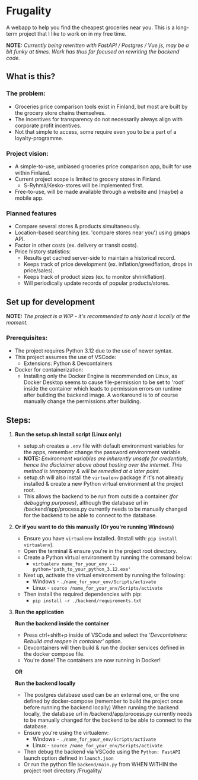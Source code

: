 # Frugality

A webapp to help you find the cheapest groceries near you.
This is a long-term project that I like to work on in my free time.

**NOTE:** *Currently being rewritten with FastAPI / Postgres / Vue.js, may be a bit funky at times. Work has thus far focused on rewriting the backend code.*

## What is this?
### The problem:
- Groceries price comparison tools exist in Finland, but most are built by the grocery store chains themselves.
- The incentives for transparency do not necessarily always align with corporate profit incentives.
- Not that simple to access, some require even you to be a part of a loyalty-programme.

### Project vision:
- A simple-to-use, unbiased groceries price comparison app, built for use within Finland.
- Current project scope is limited to grocery stores in Finland.
    - S-Ryhmä/Kesko-stores will be implemented first.
- Free-to-use, will be made available through a website and (maybe) a mobile app.

### Planned features
- Compare several stores & products simultaneously.
- Location-based searching (ex. 'compare stores near you') using gmaps API.
- Factor in other costs (ex. delivery or transit costs).
- Price history statistics:
    - Results get cached server-side to maintain a historical record.
    - Keeps track of price development (ex. inflation/greedflation, drops in price/sales).
    - Keeps track of product sizes (ex. to monitor shrinkflation).
    - Will periodically update records of popular products/stores.

## Set up for development
**NOTE:** *The project is a WIP - it's recommended to only host it locally at the moment.*

### Prerequisites:
- The project requires Python 3.12 due to the use of newer syntax.
- This project assumes the use of VSCode:
    - Extensions: Python & Devcontainers
- Docker for containerization:
    - Installing only the Docker Engine is recommended on Linux, as Docker Desktop seems to cause file-permission to be set to 'root' inside the container which leads to permission errors on runtime after building the backend image. A workaround is to of course manually change the permissions after building.

## Steps:

1. **Run the setup.sh install script (Linux only)**
    - setup.sh creates a `.env` file with default environment variables for the apps, remember change the password environment variable.
    - **NOTE:** *Environment variables are inherently unsafe for credentials, hence the disclaimer above about hosting over the internet. This method is temporary & will be remedied at a later point.*
    - setup.sh will also install the `virtualenv` package if it's not already installed & create a new Python virtual environment at the project root.
    - This allows the backend to be run from outside a container *(for debugging purposes)*, although the database url in /backend/app/process.py currently needs to be manually changed for the backend to be able to connect to the database.

2. **Or if you want to do this manually (Or you're running Windows)**

    - Ensure you have `virtualenv` installed. (Install with: `pip install virtualenv`).
    - Open the terminal & ensure you're in the project root directory.
    - Create a Python virtual environment by running the command below:
        - `virtualenv name_for_your_env --python='path_to_your_python_3.12.exe'`
    - Next up, activate the virtual environment by running the following:
        - Windows - `./name_for_your_env/Scripts/activate`
        - Linux - `source /name_for_your_env/Scripts/activate`
    - Then install the required dependencies with pip:
        - `pip install -r ./backend/requirements.txt`
    
    
3. **Run the application**
    

    **Run the backend inside the container**
    - Press ctrl+shift+p inside of VSCode and select the *'Devcontainers: Rebuild and reopen in container'* option.
    - Devcontainers will then build & run the docker services defined in the docker compose file.
    - You're done! The containers are now running in Docker!


    **OR**


    **Run the backend locally**
    - The postgres database used can be an external one, or the one defined by docker-compose (remember to build the project once before running the backend locally) When running the backend locally, the database url in /backend/app/process.py currently needs to be manually changed for the backend to be able to connect to the database.
    - Ensure you're using the virtualenv:
        - Windows - `./name_for_your_env/Scripts/activate`
        - Linux - `source /name_for_your_env/Scripts/activate`
    - Then debug the backend via VSCode using the `Python: FastAPI` launch option defined in `launch.json`
    - Or run the python file `backend/main.py` from WHEN WITHIN the project root directory /Frugality/


